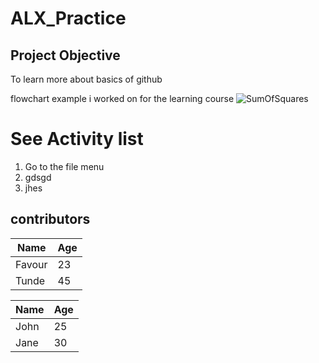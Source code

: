 # ALX_Practice
## Project Objective
To learn more about basics of github

flowchart example i worked on for the learning course
![SumOfSquares](https://github.com/owhefave/ALX_Practice/assets/46961767/1f4fec69-1b95-49ae-923c-793121a1fc2e)

# See Activity list
1. Go to the file menu
1. gdsgd
1. jhes

## contributors
| Name| Age | 
| --- | --- | 
| Favour | 23 |
| Tunde | 45 |

| Name      | Age |
| --------- | --- |
| John      | 25  |
| Jane      | 30  |

